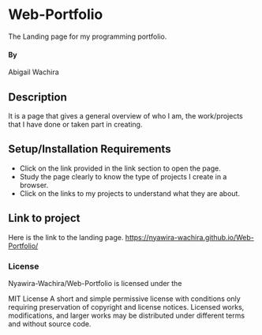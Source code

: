 # Web-Portfolio
The Landing page for my programming portfolio.
#### By
Abigail Wachira
## Description
It is a page that gives a general overview of who I am, the work/projects that I have done or taken part in creating.
## Setup/Installation Requirements
* Click on the link provided in the link section to open the page.
* Study the page clearly to know the type of projects I create in a browser.
* Click on the links to my projects to understand what they are about.
## Link to project
Here is the link to the landing page.
https://nyawira-wachira.github.io/Web-Portfolio/
### License
Nyawira-Wachira/Web-Portfolio is licensed under the

MIT License
A short and simple permissive license with conditions only requiring preservation of copyright and license notices. Licensed works, modifications, and larger works may be distributed under different terms and without source code.
  
